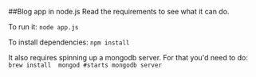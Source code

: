 ##Blog app in node.js
Read the requirements to see what it can do.

To run it:
`node app.js`

To install dependencies:
`npm install`

It also requires spinning up a mongodb server. For that you'd need to do:
``brew install 
mongod #starts mongodb server``
